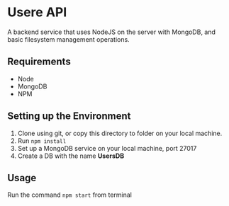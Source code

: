 # Usere API
A backend service that uses NodeJS on the server with MongoDB, and basic filesystem management operations.


## Requirements
* Node
* MongoDB
* NPM

## Setting up the Environment
1. Clone using git, or copy this directory to folder on your local machine.
2. Run `npm install`
3. Set up a MongoDB service on your local machine, port 27017
4. Create a DB with the name **UsersDB**

## Usage

Run the command `npm start` from terminal